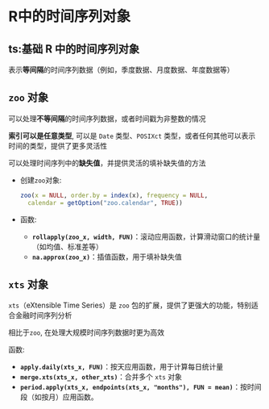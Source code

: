 # R中的时间序列对象

## ts:基础 R 中的时间序列对象

表示**等间隔**的时间序列数据（例如，季度数据、月度数据、年度数据等）

## `zoo` 对象

可以处理**不等间隔**的时间序列数据，或者时间戳为非整数的情况

**索引可以是任意类型**, 可以是 `Date` 类型、`POSIXct` 类型，或者任何其他可以表示时间的类型，提供了更多灵活性

可以处理时间序列中的**缺失值**，并提供灵活的填补缺失值的方法

- 创建`zoo`对象:

  ```R
  zoo(x = NULL, order.by = index(x), frequency = NULL,
    calendar = getOption("zoo.calendar", TRUE))
  ```

- 函数:

	- **`rollapply(zoo_x, width, FUN)`**：滚动应用函数，计算滑动窗口的统计量（如均值、标准差等）
	- **`na.approx(zoo_x)`**：插值函数，用于填补缺失值

## `xts` 对象

`xts`（eXtensible Time Series）是 `zoo` 包的扩展，提供了更强大的功能，特别适合金融时间序列分析

相比于`zoo`, 在处理大规模时间序列数据时更为高效

函数:

- **`apply.daily(xts_x, FUN)`**：按天应用函数，用于计算每日统计量
- **`merge.xts(xts_x, other_xts)`**：合并多个 `xts` 对象
- **`period.apply(xts_x, endpoints(xts_x, "months"), FUN = mean)`**：按时间段（如按月）应用函数。

